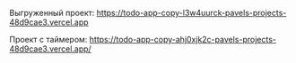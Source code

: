 Выгруженный проект: https://todo-app-copy-l3w4uurck-pavels-projects-48d9cae3.vercel.app

Проект с таймером: https://todo-app-copy-ahj0xjk2c-pavels-projects-48d9cae3.vercel.app/


















